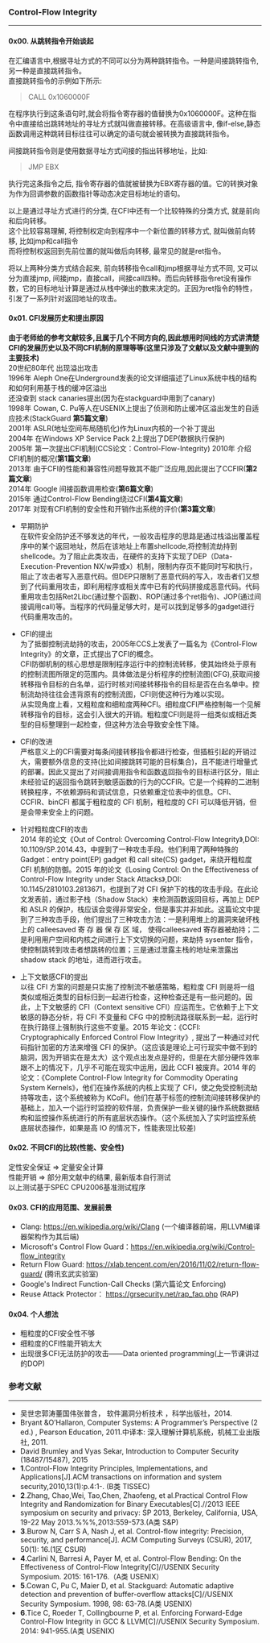 
### Control-Flow Integrity                 
---                
#### 0x00. 从跳转指令开始谈起               
在汇编语言中,根据寻址方式的不同可以分为两种跳转指令。一种是间接跳转指令,另一种是直接跳转指令。        
直接跳转指令的示例如下所示:   

> CALL 0x1060000F      

在程序执行到这条语句时,就会将指令寄存器的值替换为0x1060000F。这种在指令中直接给出跳转地址的寻址方式就叫做直接转移。在高级语言中, 像if-else,静态函数调用这种跳转目标往往可以确定的语句就会被转换为直接跳转指令。                  
                     
间接跳转指令则是使用数据寻址方式间接的指出转移地址，比如:               
> JMP EBX            

执行完这条指令之后, 指令寄存器的值就被替换为EBX寄存器的值。它的转换对象为作为回调参数的函数指针等动态决定目标地址的语句。       
                  
以上是通过寻址方式进行的分类, 在CFI中还有一个比较特殊的分类方式, 就是前向和后向转移。        
这个比较容易理解, 将控制权定向到程序中一个新位置的转移方式, 就叫做前向转移, 比如jmp和call指令             
而将控制权返回到先前位置的就叫做后向转移, 最常见的就是ret指令。        
                  
将以上两种分类方式结合起来, 前向转移指令call和jmp根据寻址方式不同, 又可以分为直接jmp, 间接jmp，直接call，间接call四种。而后向转移指令ret没有操作数，它的目标地址计算是通过从栈中弹出的数来决定的。正因为ret指令的特性，引发了一系列针对返回地址的攻击。


#### 0x01. CFI发展历史和提出原因         
**由于老师给的参考文献较多,且属于几个不同方向的,因此想用时间线的方式讲清楚CFI的发展历史以及不同CFI机制的原理等等(这里只涉及了文献以及文献中提到的主要技术)**          
20世纪80年代  出现溢出攻击       
1996年  Aleph One在Underground发表的论文详细描述了Linux系统中栈的结构和如何利用基于栈的缓冲区溢出          
还没查到  stack canaries提出(因为在stackguard中用到了canary)         
1998年  Cowan, C. Pu等人在USENIX上提出了侦测和防止缓冲区溢出发生的自适应技术(StackGuard **第5篇文章**)      
2001年  ASLR(地址空间布局随机化)作为Linux内核的一个补丁提出     
2004年  在Windows XP Service Pack 2上提出了DEP(数据执行保护)      
2005年  第一次提出CFI机制(CCS论文：Control-Flow-Integrity)
2010年  介绍CFI机制的概况(**第1篇文章**)       
2013年  由于CFI的性能和兼容性问题导致其不能广泛应用,因此提出了CCFIR(**第2篇文章**)         
2014年  Google 间接函数调用检查(**第6篇文章**)         
2015年  通过Control-Flow Bending绕过CFI(**第4篇文章**)       
2017年  对现有CFI机制的安全性和开销作出系统的评价(**第3篇文章**)

* 早期防护      
在软件安全防护还不够发达的年代，一般攻击程序的思路是通过栈溢出覆盖程序中的某个返回地址，然后在该地址上布置shellcode,将控制流劫持到shellcode。为了阻止此类攻击，在硬件的支持下实现了DEP（Data-Execution-Prevention NX/w异或x）机制，限制内存页不能同时写和执行，阻止了攻击者写入恶意代码。但DEP只限制了恶意代码的写入，攻击者们又想到了代码重用攻击，即利用程序或相关库中已有的代码拼接成恶意代码。代码重用攻击包括Ret2Libc(通过整个函数)、ROP(通过多个ret指令)、JOP(通过间接调用call)等。当程序的代码量足够大时，是可以找到足够多的gadget进行代码重用攻击的。         
        
* CFI的提出        
为了抵御控制流劫持的攻击，2005年CCS上发表了一篇名为《Control-Flow Integrity》的文章，正式提出了CFI的概念。     
CFI防御机制的核心思想是限制程序运行中的控制流转移，使其始终处于原有的控制流图所限定的范围内。具体做法是分析程序的控制流图(CFG),获取间接转移指令目标的白名单，运行时核对间接转移指令的目标是否在白名单中。控制流劫持往往会违背原有的控制流图，CFI则使这种行为难以实现。               
从实现角度上看，又粗粒度和细粒度两种CFI。细粒度CFI严格控制每一个见解转移指令的目标，这会引入很大的开销。粗粒度CFI则是将一组类似或相近类型的目标整理到一起检查，但这种方法会导致安全性下降。                 

* CFI的改进       
严格意义上的CFI需要对每条间接转移指令都进行检查，但插桩引起的开销过大，需要额外信息的支持(比如间接跳转可能的目标集合)，且不能进行增量式的部署。因此又提出了对间接调用指令和函数返回指令的目标进行区分，阻止未经验证的返回指令跳转到敏感函数的行为的CCFIR。它是一个纯粹的二进制转换程序，不依赖源码和调试信息，只依赖重定位表中的信息。CFI、CCFIR、binCFI 都属于粗粒度的 CFI 机制，粗粒度的 CFI 可以降低开销，但是会带来安全上的问题。          

* 针对粗粒度CFI的攻击      
2014 年的论文《Out of Control: Overcoming Control-Flow Integrity》,DOI: 10.1109/SP.2014.43，中提到了一种攻击手段。他们利用了两种特殊的 Gadget：entry point(EP) gadget 和 call site(CS) gadget，来绕开粗粒度 CFI 机制的防御。2015 年的论文《Losing Control: On the Effectiveness of Control-Flow Integrity under Stack Attacks》,DOI: 10.1145/2810103.2813671，也提到了对 CFI 保护下的栈的攻击手段。在此论文发表前，通过影子栈（Shadow Stack）来检测函数返回目标，再加上 DEP 和 ASLR 的保护，栈应该会变得非常安全，但是事实并非如此。这篇论文中提到了三种攻击手段，他们提出了三种攻击方法：一是利用堆上的漏洞来破坏栈上的 calleesaved 寄 存 器 保 存 区 域， 使得calleesaved 寄存器被劫持；二是利用用户空间和内核之间进行上下文切换的问题，来劫持 sysenter 指令，使控制跳转到攻击者想跳转的位置；三是通过泄露主栈的地址来泄露出 shadow stack 的地址，进而进行攻击。        

* 上下文敏感CFI的提出      
以往 CFI 方案的问题是只实施了控制流不敏感策略，粗粒度 CFI 则是将一组类似或相近类型的目标归到一起进行检查，这种检查还是有一些问题的。因此，上下文敏感的 CFI（Context sensitive CFI）应运而生。它依赖于上下文敏感的静态分析，将 CFI 不变量和 CFG 中的控制流路径联系到一起，运行时在执行路径上强制执行这些不变量。2015 年论文：《CCFI: Cryptographically Enforced Control Flow Integrity》, 提出了一种通过对代码指针加密的方法来增强 CFI 的保护。（这应该是理论上可行现实中做不到的脑洞，因为开销实在是太大）这个观点出发点是好的，但是在大部分硬件效率跟不上的情况下，几乎不可能在现实中运用，因此 CCFI 被废弃。2014 年的论文：《Complete Control-Flow Integrity for Commodity Operating System Kernels》，他们在操作系统的内核上实现了 CFI，使之免受控制流劫持等攻击，这个系统被称为 KCoFI。他们在基于标签的控制流间接转移保护的基础上，加入一个运行时监控的软件层，负责保护一些关键的操作系统数据结构和监控操作系统进行的所有底层状态操作。（这个系统加入了实时监控系统底层状态操作，如果是高 IO 的情况下，性能表现比较差)       

#### 0x02. 不同CFI的比较(性能、安全性)         
定性安全保证 => 定量安全计算      
性能开销 => 部分用文献中的结果, 最新版本自行测试      
以上测试基于SPEC CPU2006基准测试程序

#### 0x03. CFI的应用范围、发展前景         
* Clang: https://en.wikipedia.org/wiki/Clang (一个编译器前端，用LLVM编译器架构作为其后端)         
* Microsoft's Control Flow Guard：https://en.wikipedia.org/wiki/Control-flow_integrity       
* Return Flow Guard: https://xlab.tencent.com/en/2016/11/02/return-flow-guard/ (腾讯玄武实验室)      
* Google's Indirect Function-Call Checks (第六篇论文 Enforcing)      
* Reuse Attack Protector： https://grsecurity.net/rap_faq.php (RAP)

#### 0x04. 个人想法              
+ 粗粒度的CFI安全性不够       
+ 细粒度的CFI性能开销太大      
+ 出现很多CFI无法防护的攻击——Data oriented programming(上一节课讲过的DOP)

### 参考文献
---
+ 吴世忠郭涛董国伟张普含， 软件漏洞分析技术 ，科学出版社，2014. 
+ Bryant &O’Hallaron, Computer Systems: A Programmer’s Perspective (2 ed.) , Pearson Education, 2011.中译本: 深入理解计算机系统，机械工业出版社, 2011. 
+ David Brumley and Vyas Sekar, Introduction to Computer Security (18487/15487), 2015      
+ **1**.Control-Flow Integrity Principles, Implementations, and Applications[J].ACM transactions on information and system security,2010,13(1):p.4:1-. (B类 TISSEC)     
+ **2**.Zhang, Chao,Wei, Tao,Chen, Zhaofeng, et al.Practical Control Flow Integrity and Randomization for Binary Executables[C].//2013 IEEE symposium on security and privacy: SP 2013, Berkeley, California, USA, 19-22 May 2013.%%%,2013:559-573.(A类 S&P)         
+ **3**.Burow N, Carr S A, Nash J, et al. Control-flow integrity: Precision, security, and performance[J]. ACM Computing Surveys (CSUR), 2017, 50(1): 16.(1区 CSUR)        
+ **4**.Carlini N, Barresi A, Payer M, et al. Control-Flow Bending: On the Effectiveness of Control-Flow Integrity[C]//USENIX Security Symposium. 2015: 161-176.（A类 USENIX）       
+ **5**.Cowan C, Pu C, Maier D, et al. Stackguard: Automatic adaptive detection and prevention of buffer-overflow attacks[C]//USENIX Security Symposium. 1998, 98: 63-78.(A类 USENIX)        
+ **6**.Tice C, Roeder T, Collingbourne P, et al. Enforcing Forward-Edge Control-Flow Integrity in GCC & LLVM[C]//USENIX Security Symposium. 2014: 941-955.(A类 USENIX)
